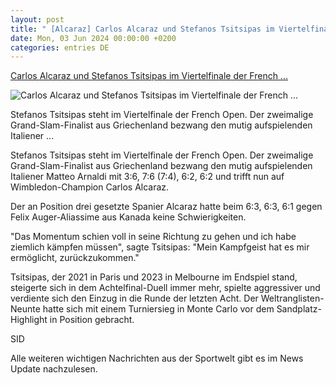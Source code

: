 ```yaml
---
layout: post
title: " [Alcaraz] Carlos Alcaraz und Stefanos Tsitsipas im Viertelfinale der French ..."
date: Mon, 03 Jun 2024 00:00:00 +0200
categories: entries DE
---
```

[Carlos Alcaraz und Stefanos Tsitsipas im Viertelfinale der French ...](https://sport.sky.de/tennis/artikel/carlos-alcaraz-und-stefanos-tsitsipas-im-viertelfinale-der-french-open/13146888/34240)

![Carlos Alcaraz und Stefanos Tsitsipas im Viertelfinale der French ...](https://e6.365dm.de/24/06/1600x900/skysport_de-french-open-carlos-alcaraz_6571620.png?20240602152549)

Stefanos Tsitsipas steht im Viertelfinale der French Open. Der zweimalige Grand-Slam-Finalist aus Griechenland bezwang den mutig aufspielenden Italiener ...

Stefanos Tsitsipas steht im Viertelfinale der French Open. Der zweimalige Grand-Slam-Finalist aus Griechenland bezwang den mutig aufspielenden Italiener Matteo Arnaldi mit 3:6, 7:6 (7:4), 6:2, 6:2 und trifft nun auf Wimbledon-Champion Carlos Alcaraz.

Der an Position drei gesetzte Spanier Alcaraz hatte beim 6:3, 6:3, 6:1 gegen Felix Auger-Aliassime aus Kanada keine Schwierigkeiten.

"Das Momentum schien voll in seine Richtung zu gehen und ich habe ziemlich kämpfen müssen", sagte Tsitsipas: "Mein Kampfgeist hat es mir ermöglicht, zurückzukommen."

Tsitsipas, der 2021 in Paris und 2023 in Melbourne im Endspiel stand, steigerte sich in dem Achtelfinal-Duell immer mehr, spielte aggressiver und verdiente sich den Einzug in die Runde der letzten Acht. Der Weltranglisten-Neunte hatte sich mit einem Turniersieg in Monte Carlo vor dem Sandplatz-Highlight in Position gebracht.

SID

Alle weiteren wichtigen Nachrichten aus der Sportwelt gibt es im News Update nachzulesen.

